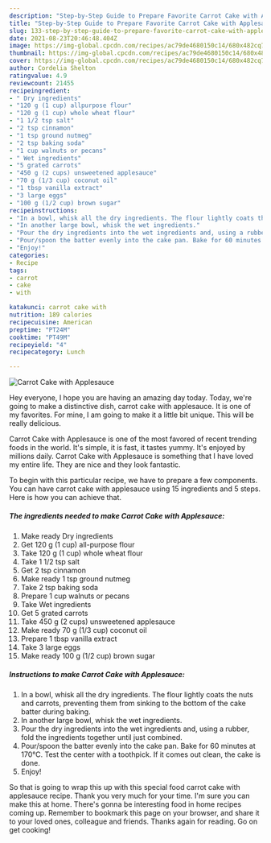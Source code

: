 ```yaml
---
description: "Step-by-Step Guide to Prepare Favorite Carrot Cake with Applesauce"
title: "Step-by-Step Guide to Prepare Favorite Carrot Cake with Applesauce"
slug: 133-step-by-step-guide-to-prepare-favorite-carrot-cake-with-applesauce
date: 2021-08-23T20:46:48.404Z
image: https://img-global.cpcdn.com/recipes/ac79de4680150c14/680x482cq70/carrot-cake-with-applesauce-recipe-main-photo.jpg
thumbnail: https://img-global.cpcdn.com/recipes/ac79de4680150c14/680x482cq70/carrot-cake-with-applesauce-recipe-main-photo.jpg
cover: https://img-global.cpcdn.com/recipes/ac79de4680150c14/680x482cq70/carrot-cake-with-applesauce-recipe-main-photo.jpg
author: Cordelia Shelton
ratingvalue: 4.9
reviewcount: 21455
recipeingredient:
- " Dry ingredients"
- "120 g (1 cup) allpurpose flour"
- "120 g (1 cup) whole wheat flour"
- "1 1/2 tsp salt"
- "2 tsp cinnamon"
- "1 tsp ground nutmeg"
- "2 tsp baking soda"
- "1 cup walnuts or pecans"
- " Wet ingredients"
- "5 grated carrots"
- "450 g (2 cups) unsweetened applesauce"
- "70 g (1/3 cup) coconut oil"
- "1 tbsp vanilla extract"
- "3 large eggs"
- "100 g (1/2 cup) brown sugar"
recipeinstructions:
- "In a bowl, whisk all the dry ingredients. The flour lightly coats the nuts and carrots, preventing them from sinking to the bottom of the cake batter during baking."
- "In another large bowl, whisk the wet ingredients."
- "Pour the dry ingredients into the wet ingredients and, using a rubber, fold the ingredients together until just combined."
- "Pour/spoon the batter evenly into the cake pan. Bake for 60 minutes at 170°C. Test the center with a toothpick. If it comes out clean, the cake is done."
- "Enjoy!"
categories:
- Recipe
tags:
- carrot
- cake
- with

katakunci: carrot cake with 
nutrition: 189 calories
recipecuisine: American
preptime: "PT24M"
cooktime: "PT49M"
recipeyield: "4"
recipecategory: Lunch

---
```



![Carrot Cake with Applesauce](https://img-global.cpcdn.com/recipes/ac79de4680150c14/680x482cq70/carrot-cake-with-applesauce-recipe-main-photo.jpg)

Hey everyone, I hope you are having an amazing day today. Today, we're going to make a distinctive dish, carrot cake with applesauce. It is one of my favorites. For mine, I am going to make it a little bit unique. This will be really delicious.

Carrot Cake with Applesauce is one of the most favored of recent trending foods in the world. It's simple, it is fast, it tastes yummy. It's enjoyed by millions daily. Carrot Cake with Applesauce is something that I have loved my entire life. They are nice and they look fantastic.




To begin with this particular recipe, we have to prepare a few components. You can have carrot cake with applesauce using 15 ingredients and 5 steps. Here is how you can achieve that.

<!--inarticleads1-->

##### The ingredients needed to make Carrot Cake with Applesauce:

1. Make ready  Dry ingredients
1. Get 120 g (1 cup) all-purpose flour
1. Take 120 g (1 cup) whole wheat flour
1. Take 1 1/2 tsp salt
1. Get 2 tsp cinnamon
1. Make ready 1 tsp ground nutmeg
1. Take 2 tsp baking soda
1. Prepare 1 cup walnuts or pecans
1. Take  Wet ingredients
1. Get 5 grated carrots
1. Take 450 g (2 cups) unsweetened applesauce
1. Make ready 70 g (1/3 cup) coconut oil
1. Prepare 1 tbsp vanilla extract
1. Take 3 large eggs
1. Make ready 100 g (1/2 cup) brown sugar




<!--inarticleads2-->

##### Instructions to make Carrot Cake with Applesauce:

1. In a bowl, whisk all the dry ingredients. The flour lightly coats the nuts and carrots, preventing them from sinking to the bottom of the cake batter during baking.
1. In another large bowl, whisk the wet ingredients.
1. Pour the dry ingredients into the wet ingredients and, using a rubber, fold the ingredients together until just combined.
1. Pour/spoon the batter evenly into the cake pan. Bake for 60 minutes at 170°C. Test the center with a toothpick. If it comes out clean, the cake is done.
1. Enjoy!




So that is going to wrap this up with this special food carrot cake with applesauce recipe. Thank you very much for your time. I'm sure you can make this at home. There's gonna be interesting food in home recipes coming up. Remember to bookmark this page on your browser, and share it to your loved ones, colleague and friends. Thanks again for reading. Go on get cooking!
